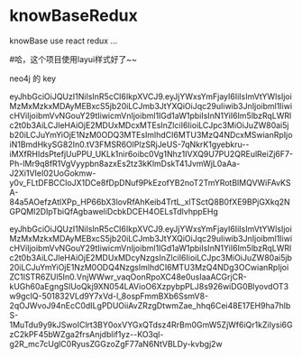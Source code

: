 # knowBaseRedux
knowBase use react redux ...

#哈，这个项目使用layui样式好了~~


neo4j 的 key

eyJhbGciOiJQUzI1NiIsInR5cCI6IkpXVCJ9.eyJjYWxsYmFjayI6IiIsImVtYWlsIjoiMzMxMzkxMDAyMEBxcS5jb20iLCJmb3JtYXQiOiJqc29uIiwib3JnIjoibml1IiwicHViIjoibmVvNGouY29tIiwicmVnIjoibml1IGd1aW1pbiIsInN1YiI6Im5lbzRqLWRlc2t0b3AiLCJleHAiOjE2MDUxMDcxMTEsInZlciI6IioiLCJpc3MiOiJuZW80ai5jb20iLCJuYmYiOjE1NzM0ODQ3MTEsImlhdCI6MTU3MzQ4NDcxMSwianRpIjoiN1BmdHkySG82In0.tV3FMSR6OlPlzSRjJeUS-7qNkrK1gyebkru--iMXfRHIdsPtefjUuPPU_UKLk1nir6oibc0Vg1Nhz1IVXQ9U7PU2QREulReiZj6F7-Ph-lMr9q8fR1VgVyypbn8azxEs2tz3kKlmDskT41JvmWjL0aAa-J2Xi1VIeI02UoGokmw-y0v_FLtDFBCCloJX1DCe8fDpDNuf9PkEzofYB2noT2TmYRotBlMQVWiFAvKSA-84a5AOefzAtlXPp_HP66bX3lovRfAhKeib4TrtL_xlTSctQ8B0fXE9BPjGXkq2NGPQMl2DIpTbiQfAgbaweliDcbkDCEH4OELsTdlvhppEHg



eyJhbGciOiJQUzI1NiIsInR5cCI6IkpXVCJ9.eyJjYWxsYmFjayI6IiIsImVtYWlsIjoiMzMxMzkxMDAyMEBxcS5jb20iLCJmb3JtYXQiOiJqc29uIiwib3JnIjoibml1IiwicHViIjoibmVvNGouY29tIiwicmVnIjoibml1IGd1aW1pbiIsInN1YiI6Im5lbzRqLWRlc2t0b3AiLCJleHAiOjE2MDUxMDcyNzgsInZlciI6IioiLCJpc3MiOiJuZW80ai5jb20iLCJuYmYiOjE1NzM0ODQ4NzgsImlhdCI6MTU3MzQ4NDg3OCwianRpIjoiZC1ISTR6ZUl5In0.VnjWWwr_vaqOonRpoXC48e0usIaaACGrjCR-kUGh60aEgngSlUoQkj9XN054LAVioO6XzpybpPLJ8s926wiDG0BlyovdOT3w9gcIQ-501832VLd9Y7xVd-l_8ospFmmBXb6SsmV8-2qOJWvoJ94nEcC0dILgPDUOiiAvZRzgDtwmZae_hhq6Cei48E17EH9ha7hlbS-1MuTdu9y9kJSwoIClrt3BY0oxVYGxQTdsz4RrBm0GmW5ZjWf6iQr1kZiIysi6GzC2kPF45bWZga2frsAnjdblif1yz--KO3ql-g2R_mc7cUglC0RyusZGGzoZgF77aN6NtVBLDy-kvbgj2w